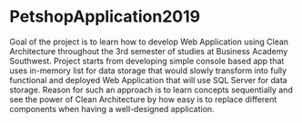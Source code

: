 # PetshopApplication2019
Goal of the project is to learn how to develop Web Application using Clean Architecture throughout the 3rd semester of studies at Business Academy Southwest. Project starts from developing simple console based app that uses in-memory list for data storage that would slowly transform into fully functional and deployed Web Application that will use SQL Server for data storage. Reason for such an approach is to learn concepts sequentially and see the power of Clean Architecture by how easy is to replace different components when having a well-designed application.
